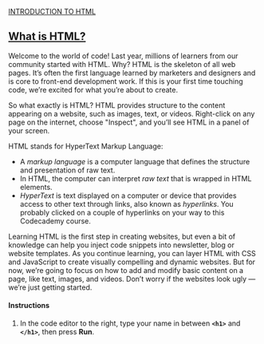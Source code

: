 <a href="http://ssqt.co/mQfpbL0"><span>INTRODUCTION TO HTML</span></a>
<h2><a href="https://www.codecademy.com/paths/web-development/tracks/learn-html-web-dev-path/modules/learn-html-elements/lessons/intro-to-html/exercises/intro">What is HTML?</a></h2>
<p>Welcome to the world of code! Last year, millions of learners from our community started with HTML. Why? HTML is the skeleton of all web pages. It’s often the first language learned by marketers and designers and is core to front-end development work. If this is your first time touching code, we’re excited for what you’re about to create.</p>

<p>So what exactly is HTML? HTML provides structure to the content appearing on a website, such as images, text, or videos. Right-click on any page on the internet, choose "Inspect", and you’ll see HTML in a panel of your screen.</p>

<p>HTML stands for HyperText Markup Language:</p>
<ul>
<li>A <em>markup language</em> is a computer language that defines the structure and presentation of raw text.</li>
<li>In HTML, the computer can interpret <em>raw text</em> that is wrapped in HTML elements.</li>
<li><em>HyperText</em> is text displayed on a computer or device that provides access to other text through links, also known as <em>hyperlinks</em>. You probably clicked on a couple of hyperlinks on your way to this Codecademy course.</li>
 </ul>
  
<p>
Learning HTML is the first step in creating websites, but even a bit of knowledge can help you inject code snippets into newsletter, blog or website templates. As you continue learning, you can layer HTML with CSS and JavaScript to create visually compelling and dynamic websites. But for now, we’re going to focus on how to add and modify basic content on a page, like text, images, and videos. Don’t worry if the websites look ugly — we’re just getting started.</p>

<h4>Instructions</h4>
<ol>
<li>In the code editor to the right, type your name in between <code><b>&lt;h1&gt;</b></code> and <code><b>&lt;/h1&gt;</b></code>, then press <b>Run</b>.</li>
</ol>
